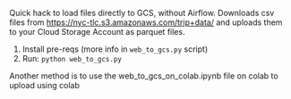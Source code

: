 Quick hack to load files directly to GCS, without Airflow. Downloads csv files from https://nyc-tlc.s3.amazonaws.com/trip+data/ and uploads them to your Cloud Storage Account as parquet files.

1. Install pre-reqs (more info in `web_to_gcs.py` script)
2. Run: `python web_to_gcs.py`

Another method is to use the web_to_gcs_on_colab.ipynb file on colab to upload using colab
